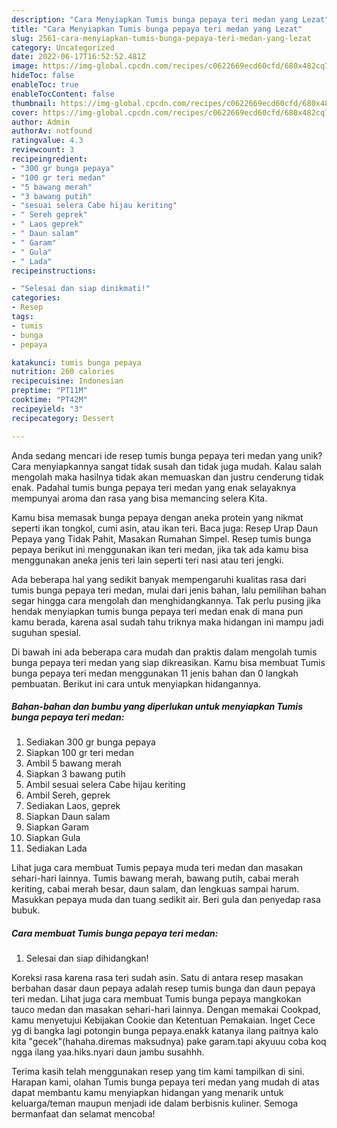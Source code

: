 ```yaml
---
description: "Cara Menyiapkan Tumis bunga pepaya teri medan yang Lezat"
title: "Cara Menyiapkan Tumis bunga pepaya teri medan yang Lezat"
slug: 2561-cara-menyiapkan-tumis-bunga-pepaya-teri-medan-yang-lezat
category: Uncategorized
date: 2022-06-17T16:52:52.481Z
image: https://img-global.cpcdn.com/recipes/c0622669ecd60cfd/680x482cq70/tumis-bunga-pepaya-teri-medan-foto-resep-utama.jpg
hideToc: false
enableToc: true
enableTocContent: false
thumbnail: https://img-global.cpcdn.com/recipes/c0622669ecd60cfd/680x482cq70/tumis-bunga-pepaya-teri-medan-foto-resep-utama.jpg
cover: https://img-global.cpcdn.com/recipes/c0622669ecd60cfd/680x482cq70/tumis-bunga-pepaya-teri-medan-foto-resep-utama.jpg
author: Admin
authorAv: notfound
ratingvalue: 4.3
reviewcount: 3
recipeingredient:
- "300 gr bunga pepaya"
- "100 gr teri medan"
- "5 bawang merah"
- "3 bawang putih"
- "sesuai selera Cabe hijau keriting"
- " Sereh geprek"
- " Laos geprek"
- " Daun salam"
- " Garam"
- " Gula"
- " Lada"
recipeinstructions:

- "Selesai dan siap dinikmati!"
categories:
- Resep
tags:
- tumis
- bunga
- pepaya

katakunci: tumis bunga pepaya 
nutrition: 260 calories
recipecuisine: Indonesian
preptime: "PT11M"
cooktime: "PT42M"
recipeyield: "3"
recipecategory: Dessert

---
```





Anda sedang mencari ide resep tumis bunga pepaya teri medan yang unik? Cara menyiapkannya sangat tidak susah dan tidak juga mudah. Kalau salah mengolah maka hasilnya tidak akan memuaskan dan justru cenderung tidak enak. Padahal tumis bunga pepaya teri medan yang enak selayaknya mempunyai aroma dan rasa yang bisa memancing selera Kita.





Kamu bisa memasak bunga pepaya dengan aneka protein yang nikmat seperti ikan tongkol, cumi asin, atau ikan teri. Baca juga: Resep Urap Daun Pepaya yang Tidak Pahit, Masakan Rumahan Simpel. Resep tumis bunga pepaya berikut ini menggunakan ikan teri medan, jika tak ada kamu bisa menggunakan aneka jenis teri lain seperti teri nasi atau teri jengki.

Ada beberapa hal yang sedikit banyak mempengaruhi kualitas rasa dari tumis bunga pepaya teri medan, mulai dari jenis bahan, lalu pemilihan bahan segar hingga cara mengolah dan menghidangkannya. Tak perlu pusing jika hendak menyiapkan tumis bunga pepaya teri medan enak di mana pun kamu berada, karena asal sudah tahu triknya maka hidangan ini mampu jadi suguhan spesial.






Di bawah ini ada beberapa cara mudah dan praktis dalam mengolah tumis bunga pepaya teri medan yang siap dikreasikan. Kamu bisa membuat Tumis bunga pepaya teri medan menggunakan 11 jenis bahan dan 0 langkah pembuatan. Berikut ini cara untuk menyiapkan hidangannya.

<!--inarticleads1-->

##### Bahan-bahan dan bumbu yang diperlukan untuk menyiapkan Tumis bunga pepaya teri medan:

1. Sediakan 300 gr bunga pepaya
1. Siapkan 100 gr teri medan
1. Ambil 5 bawang merah
1. Siapkan 3 bawang putih
1. Ambil sesuai selera Cabe hijau keriting
1. Ambil  Sereh, geprek
1. Sediakan  Laos, geprek
1. Siapkan  Daun salam
1. Siapkan  Garam
1. Siapkan  Gula
1. Sediakan  Lada


Lihat juga cara membuat Tumis pepaya muda teri medan dan masakan sehari-hari lainnya. Tumis bawang merah, bawang putih, cabai merah keriting, cabai merah besar, daun salam, dan lengkuas sampai harum. Masukkan pepaya muda dan tuang sedikit air. Beri gula dan penyedap rasa bubuk. 

<!--inarticleads2-->

##### Cara membuat Tumis bunga pepaya teri medan:


1. Selesai dan siap dihidangkan!

Koreksi rasa karena rasa teri sudah asin. Satu di antara resep masakan berbahan dasar daun pepaya adalah resep tumis bunga dan daun pepaya teri medan. Lihat juga cara membuat Tumis bunga pepaya mangkokan tauco medan dan masakan sehari-hari lainnya. Dengan memakai Cookpad, kamu menyetujui Kebijakan Cookie dan Ketentuan Pemakaian. Inget Cece yg di bangka lagi potongin bunga pepaya.enakk katanya ilang paitnya kalo kita &#34;gecek&#34;(hahaha.diremas maksudnya) pake garam.tapi akyuuu coba koq ngga ilang yaa.hiks.nyari daun jambu susahhh. 

Terima kasih telah menggunakan resep yang tim kami tampilkan di sini. Harapan kami, olahan Tumis bunga pepaya teri medan yang mudah di atas dapat membantu kamu menyiapkan hidangan yang menarik untuk keluarga/teman maupun menjadi ide dalam berbisnis kuliner. Semoga bermanfaat dan selamat mencoba!
